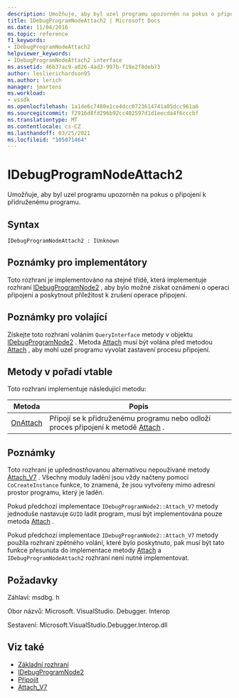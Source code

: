 ```yaml
---
description: Umožňuje, aby byl uzel programu upozorněn na pokus o připojení k přidruženému programu.
title: IDebugProgramNodeAttach2 | Microsoft Docs
ms.date: 11/04/2016
ms.topic: reference
f1_keywords:
- IDebugProgramNodeAttach2
helpviewer_keywords:
- IDebugProgramNodeAttach2 interface
ms.assetid: 46b37ac9-a026-4ad3-997b-f19e2f8deb73
author: leslierichardson95
ms.author: lerich
manager: jmartens
ms.workload:
- vssdk
ms.openlocfilehash: 1a1de6c7480e1ce4dcc0723614741a05dcc961a6
ms.sourcegitcommit: f2916d8fd296b92cc402597d1d1eecda4f6cccbf
ms.translationtype: MT
ms.contentlocale: cs-CZ
ms.lasthandoff: 03/25/2021
ms.locfileid: "105071464"
---
```

# <a name="idebugprogramnodeattach2"></a>IDebugProgramNodeAttach2
Umožňuje, aby byl uzel programu upozorněn na pokus o připojení k přidruženému programu.

## <a name="syntax"></a>Syntax

```
IDebugProgramNodeAttach2 : IUnknown
```

## <a name="notes-for-implementers"></a>Poznámky pro implementátory
 Toto rozhraní je implementováno na stejné třídě, která implementuje rozhraní [IDebugProgramNode2](../../../extensibility/debugger/reference/idebugprogramnode2.md) , aby bylo možné získat oznámení o operaci připojení a poskytnout příležitost k zrušení operace připojení.

## <a name="notes-for-callers"></a>Poznámky pro volající
 Získejte toto rozhraní voláním `QueryInterface` metody v objektu [IDebugProgramNode2](../../../extensibility/debugger/reference/idebugprogramnode2.md) . Metoda [Attach](../../../extensibility/debugger/reference/idebugprogramnodeattach2-onattach.md) musí být volána před metodou [Attach](../../../extensibility/debugger/reference/idebugengine2-attach.md) , aby mohl uzel programu vyvolat zastavení procesu připojení.

## <a name="methods-in-vtable-order"></a>Metody v pořadí vtable
 Toto rozhraní implementuje následující metodu:

|Metoda|Popis|
|------------|-----------------|
|[OnAttach](../../../extensibility/debugger/reference/idebugprogramnodeattach2-onattach.md)|Připojí se k přidruženému programu nebo odloží proces připojení k metodě [Attach](../../../extensibility/debugger/reference/idebugengine2-attach.md) .|

## <a name="remarks"></a>Poznámky
 Toto rozhraní je upřednostňovanou alternativou nepoužívané metody [Attach_V7](../../../extensibility/debugger/reference/idebugprogramnode2-attach-v7.md) . Všechny moduly ladění jsou vždy načteny pomocí `CoCreateInstance` funkce, to znamená, že jsou vytvořeny mimo adresní prostor programu, který je laděn.

 Pokud předchozí implementace `IDebugProgramNode2::Attach_V7` metody jednoduše nastavuje `GUID` ladit program, musí být implementována pouze metoda [Attach](../../../extensibility/debugger/reference/idebugprogramnodeattach2-onattach.md) .

 Pokud předchozí implementace `IDebugProgramNode2::Attach_V7` metody použila rozhraní zpětného volání, které bylo poskytnuto, pak musí být tato funkce přesunuta do implementace metody [Attach](../../../extensibility/debugger/reference/idebugengine2-attach.md) a `IDebugProgramNodeAttach2` rozhraní není nutné implementovat.

## <a name="requirements"></a>Požadavky
 Záhlaví: msdbg. h

 Obor názvů: Microsoft. VisualStudio. Debugger. Interop

 Sestavení: Microsoft.VisualStudio.Debugger.Interop.dll

## <a name="see-also"></a>Viz také
- [Základní rozhraní](../../../extensibility/debugger/reference/core-interfaces.md)
- [IDebugProgramNode2](../../../extensibility/debugger/reference/idebugprogramnode2.md)
- [Připojit](../../../extensibility/debugger/reference/idebugengine2-attach.md)
- [Attach_V7](../../../extensibility/debugger/reference/idebugprogramnode2-attach-v7.md)
